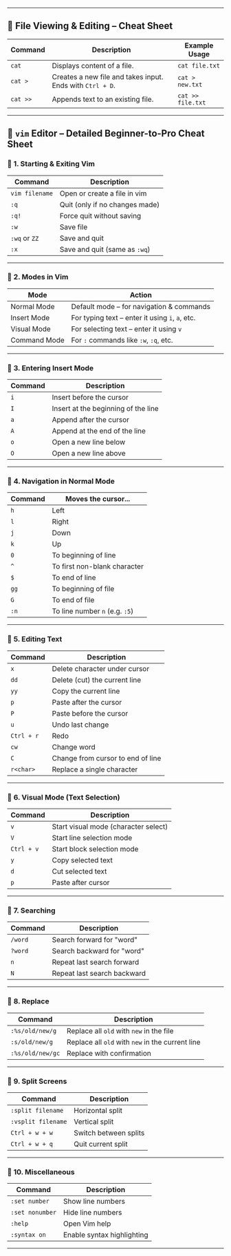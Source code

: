 
---

## 📜 File Viewing & Editing – Cheat Sheet

|**Command**|**Description**|**Example Usage**|
|---|---|---|
|`cat`|Displays content of a file.|`cat file.txt`|
|`cat >`|Creates a new file and takes input. Ends with `Ctrl + D`.|`cat > new.txt`|
|`cat >>`|Appends text to an existing file.|`cat >> file.txt`|

---

## 📝 `vim` Editor – Detailed Beginner-to-Pro Cheat Sheet

### 🔹 **1. Starting & Exiting Vim**

|Command|Description|
|---|---|
|`vim filename`|Open or create a file in vim|
|`:q`|Quit (only if no changes made)|
|`:q!`|Force quit without saving|
|`:w`|Save file|
|`:wq` or `ZZ`|Save and quit|
|`:x`|Save and quit (same as `:wq`)|

---

### 🔹 **2. Modes in Vim**

|Mode|Action|
|---|---|
|Normal Mode|Default mode – for navigation & commands|
|Insert Mode|For typing text – enter it using `i`, `a`, etc.|
|Visual Mode|For selecting text – enter it using `v`|
|Command Mode|For `:` commands like `:w`, `:q`, etc.|

---

### 🔹 **3. Entering Insert Mode**

|Command|Description|
|---|---|
|`i`|Insert before the cursor|
|`I`|Insert at the beginning of the line|
|`a`|Append after the cursor|
|`A`|Append at the end of the line|
|`o`|Open a new line below|
|`O`|Open a new line above|

---

### 🔹 **4. Navigation in Normal Mode**

|Command|Moves the cursor...|
|---|---|
|`h`|Left|
|`l`|Right|
|`j`|Down|
|`k`|Up|
|`0`|To beginning of line|
|`^`|To first non-blank character|
|`$`|To end of line|
|`gg`|To beginning of file|
|`G`|To end of file|
|`:n`|To line number `n` (e.g. `:5`)|

---

### 🔹 **5. Editing Text**

|Command|Description|
|---|---|
|`x`|Delete character under cursor|
|`dd`|Delete (cut) the current line|
|`yy`|Copy the current line|
|`p`|Paste after the cursor|
|`P`|Paste before the cursor|
|`u`|Undo last change|
|`Ctrl + r`|Redo|
|`cw`|Change word|
|`C`|Change from cursor to end of line|
|`r<char>`|Replace a single character|

---

### 🔹 **6. Visual Mode (Text Selection)**

|Command|Description|
|---|---|
|`v`|Start visual mode (character select)|
|`V`|Start line selection mode|
|`Ctrl + v`|Start block selection mode|
|`y`|Copy selected text|
|`d`|Cut selected text|
|`p`|Paste after cursor|

---

### 🔹 **7. Searching**

|Command|Description|
|---|---|
|`/word`|Search forward for "word"|
|`?word`|Search backward for "word"|
|`n`|Repeat last search forward|
|`N`|Repeat last search backward|

---

### 🔹 **8. Replace**

|Command|Description|
|---|---|
|`:%s/old/new/g`|Replace all `old` with `new` in the file|
|`:s/old/new/g`|Replace all `old` with `new` in the current line|
|`:%s/old/new/gc`|Replace with confirmation|

---

### 🔹 **9. Split Screens**

|Command|Description|
|---|---|
|`:split filename`|Horizontal split|
|`:vsplit filename`|Vertical split|
|`Ctrl + w + w`|Switch between splits|
|`Ctrl + w + q`|Quit current split|

---

### 🔹 **10. Miscellaneous**

|Command|Description|
|---|---|
|`:set number`|Show line numbers|
|`:set nonumber`|Hide line numbers|
|`:help`|Open Vim help|
|`:syntax on`|Enable syntax highlighting|

---

